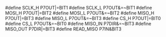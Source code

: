 #define SCLK_H     P7OUT|=BIT1
#define SCLK_L     P7OUT&=~BIT1
#define MOSI_H     P7OUT|=BIT2
#define MOSI_L     P7OUT&=~BIT2
#define MISO_H     P7OUT|=BIT3
#define MISO_L     P7OUT&=~BIT3
#define CS_H       P7OUT|=BIT0
#define CS_L       P7OUT&=~BIT0
#define  MISO_IN 	P7DIR&=~BIT3
#define  MISO_OUT 	P7DIR|=BIT3
#define  READ_MISO  P7IN&BIT3
